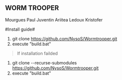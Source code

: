 ## WORM TROOPER ## 

Mourgues Paul
Juventin Ariitea
Ledoux Kristofer

#Install guide#
1. git clone https://github.com/NysoS/Wormtrooper.git
2. execute "build.bat"

> If installation failded

1. git clone --recurse-submodules https://github.com/NysoS/Wormtrooper.git 
2. execute "build.bat"
